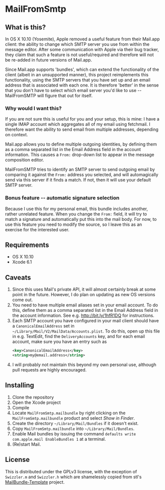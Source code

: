 # MailFromSmtp

## What is this?

In OS X 10.10 (Yosemite), Apple removed a useful feature from their Mail.app
client: the ability to change which SMTP server you use from within the message
editor. After some communication with Apple via their bug tracker, they claim
that such a feature is not useful/required and therefore will not be re-added in
future versions of Mail.app.

Since Mail.app supports 'bundles', which can extend the functionality of the
client (albeit in an unsupported manner), this project reimplements this
functionality, using the SMTP servers that you have set up and an email address
that is associated with each one. It is therefore 'better' in the sense that you
don't have to select which email server you'd like to use -- MailFromSMTP will
figure that out for itself.

### Why would I want this?

If you are not sure this is useful for you and your setup, this is mine: I have
a single IMAP account which aggregates all of my email using fetchmail. I
therefore want the ability to send email from multiple addresses, depending on
context.

Mail.app allows you to define multiple outgoing identities, by defining them as
a comma separated list in the Email Address field in the account
information. This causes a `From:` drop-down list to appear in the message
composition editor. 

MailFromSMTP tries to identify an SMTP server to send outgoing email by
comparing it against the `From:` address you selected, and will automagically
send via this server if it finds a match. If not, then it will use your default
SMTP server.

### Bonus feature -- automatic signature selection

Because I use this for my personal email, this bundle includes another, rather
unrelated feature. When you change the `From:` field, it will try to match a
signature and automatically put this into the mail body. For now, to use this
feature you need to modify the source, so I leave this as an exercise for the
interested user.

## Requirements

* OS X 10.10
* Xcode 6.1

## Caveats

1. Since this uses Mail's private API, it will almost certainly break at some
   point in the future. However, I do plan on updating as new OS versions come
   out.
2. You need to have multiple email aliases set in your email account. To do
   this, define them as a comma separated list in the Email Address field in the
   account information. See e.g. http://bit.ly/1hfR1DQ for instructions.
3. Each SMTP account you have configured in your mail client should have a
   `CanonicalEmailAddress` set in
   `~/Library/Mail/V2/MailData/Accounts.plist`. To do this, open up this file in
   e.g. TextEdit, find the `DeliveryAccounts` key, and for each email account,
   make sure you have an entry such as
   ```xml
   <key>CanonicalEmailAddress</key>
   <string>my@email.address</string>
   ```
4. I will probably not maintain this beyond my own personal use, although pull
   requests are highly encouraged.

## Installing

1. Clone the repository
2. Open the Xcode project
3. Compile
4. Locate `MailFromSmtp.mailbundle` by right clicking on the
   `MailFromSmtp.mailbundle` product and select _Show in Finder_.
5. Create the directory `~/Library/Mail/Bundles` if it doesn't exist.
6. Copy `MailFromSmtp.mailbundle` into `~/Library/Mail/Bundles`.
7. Enable Mail bundles by issuing the command `defaults write com.apple.mail
   EnableBundles 1` at a terminal.
8. (Re)start Mail.

## License

This is distributed under the GPLv3 license, with the exception of `Swizzler.m`
and `Swizzler.h` which are shamelessly copied from stl's
[MailBundle-Template](https://github.com/stl/MailBundle-Template) project.